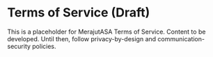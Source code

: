 # Terms of Service (Draft)

This is a placeholder for MerajutASA Terms of Service. Content to be developed. Until then, follow privacy-by-design and communication-security policies.
